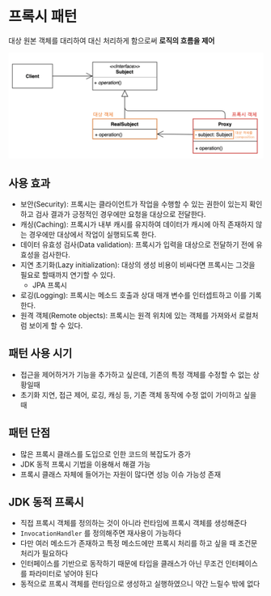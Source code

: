# 프록시 패턴
대상 원본 객체를 대리하여 대신 처리하게 함으로써 **로직의 흐름을 제어**

![proxy](./images/proxy.png)

## 사용 효과
* 보안(Security): 프록시는 클라이언트가 작업을 수행할 수 있는 권한이 있는지 확인하고 검사 결과가 긍정적인 경우에만 요청을 대상으로 전달한다.
* 캐싱(Caching): 프록시가 내부 캐시를 유지하여 데이터가 캐시에 아직 존재하지 않는 경우에만 대상에서 작업이 실행되도록 한다.
* 데이터 유효성 검사(Data validation): 프록시가 입력을 대상으로 전달하기 전에 유효성을 검사한다.
* 지연 초기화(Lazy initialization): 대상의 생성 비용이 비싸다면 프록시는 그것을 필요로 할때까지 연기할 수 있다.
  * JPA 프록시
* 로깅(Logging): 프록시는 메소드 호출과 상대 매개 변수를 인터셉트하고 이를 기록한다.
* 원격 객체(Remote objects): 프록시는 원격 위치에 있는 객체를 가져와서 로컬처럼 보이게 할 수 있다.

## 패턴 사용 시기

* 접근을 제어하거가 기능을 추가하고 싶은데, 기존의 특정 객체를 수정할 수 없는 상황일때
* 초기화 지연, 접근 제어, 로깅, 캐싱 등, 기존 객체 동작에 수정 없이 가미하고 싶을 때

## 패턴 단점
* 많은 프록시 클래스를 도입으로 인한 코드의 복잡도가 증가
* JDK 동적 프록시 기법을 이용해서 해결 가능
* 프록시 클래스 자체에 들어가는 자원이 많다면 성능 이슈 가능성 존재

## JDK 동적 프록시
* 직접 프록시 객체를 정의하는 것이 아니라 런타임에 프록시 객체를 생성해준다
* `InvocationHandler` 를 정의해주면 재사용이 가능하다
* 다만 여러 메소드가 존재하고 특정 메소드에만 프록시 처리를 하고 싶을 때 조건문 처리가 필요하다
* 인터페이스를 기반으로 동작하기 때문에 타입을 클래스가 아닌 무조건 인터페이스를 파라미터로 넣어야 된다
* 동적으로 프록시 객체를 런타임으로 생성하고 실행하였으니 약간 느릴수 밖에 없다